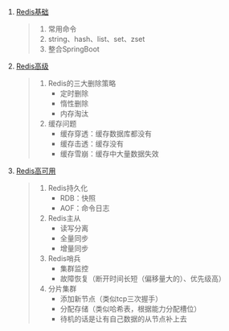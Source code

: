 1. [Redis基础](./Redis.md)

   > 1. 常用命令
   > 2. string、hash、list、set、zset
   > 3. 整合SpringBoot

2. [Redis高级](./Redis高级.md)

   > 1. Redis的三大删除策略
   >    - 定时删除
   >    - 惰性删除
   >    - 内存淘汰
   > 2. 缓存问题
   >    - 缓存穿透：缓存数据库都没有
   >    - 缓存击透：缓存没有
   >    - 缓存雪崩：缓存中大量数据失效

3. [Redis高可用](../..//Java/微服务框架/分布式/分布式缓存/分布式缓存.md)

   > 1. Redis持久化
   >    - RDB：快照
   >    - AOF：命令日志
   > 2. Redis主从
   >    - 读写分离
   >    - 全量同步
   >    - 增量同步
   > 3. Redis哨兵
   >    - 集群监控
   >    - 故障恢复（断开时间长短（偏移量大的）、优先级高）
   > 4. 分片集群
   >    - 添加新节点（类似tcp三次握手）
   >    - 分配存储（类似哈希表，根据能力分配槽位）
   >    - 待机的话是让有自己数据的从节点补上去

